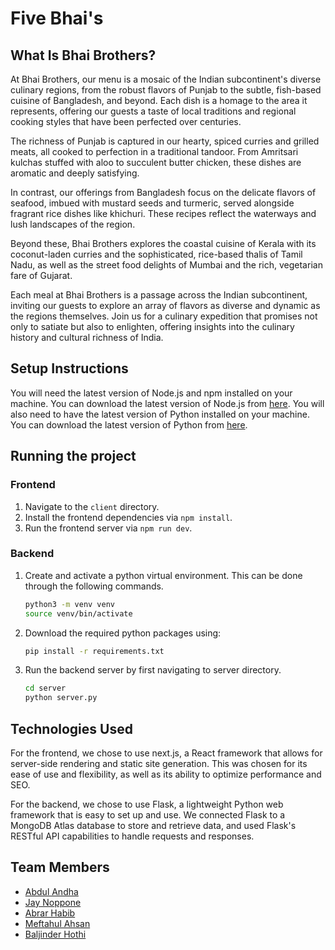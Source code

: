 # Five Bhai's
## What Is Bhai Brothers?
At Bhai Brothers, our menu is a mosaic of the Indian subcontinent's diverse culinary regions, from the robust flavors of Punjab to the subtle, fish-based cuisine of Bangladesh, and beyond. Each dish is a homage to the area it represents, offering our guests a taste of local traditions and regional cooking styles that have been perfected over centuries.

The richness of Punjab is captured in our hearty, spiced curries and grilled meats, all cooked to perfection in a traditional tandoor. From Amritsari kulchas stuffed with aloo to succulent butter chicken, these dishes are aromatic and deeply satisfying.

In contrast, our offerings from Bangladesh focus on the delicate flavors of seafood, imbued with mustard seeds and turmeric, served alongside fragrant rice dishes like khichuri. These recipes reflect the waterways and lush landscapes of the region.

Beyond these, Bhai Brothers explores the coastal cuisine of Kerala with its coconut-laden curries and the sophisticated, rice-based thalis of Tamil Nadu, as well as the street food delights of Mumbai and the rich, vegetarian fare of Gujarat.

Each meal at Bhai Brothers is a passage across the Indian subcontinent, inviting our guests to explore an array of flavors as diverse and dynamic as the regions themselves. Join us for a culinary expedition that promises not only to satiate but also to enlighten, offering insights into the culinary history and cultural richness of India.

## Setup Instructions
You will need the latest version of Node.js and npm installed on your machine. You can download the latest version of Node.js from [here](https://nodejs.org/en/download/). You will also need to have the latest version of Python installed on your machine. You can download the latest version of Python from [here](https://www.python.org/downloads/).

## Running the project
### Frontend
1. Navigate to the `client` directory.
2. Install the frontend dependencies via `npm install`.
3. Run the frontend server via `npm run dev`.

### Backend
1. Create and activate a python virtual environment. This can be done through the following commands.
    ```bash
    python3 -m venv venv
    source venv/bin/activate
    ```
2. Download the required python packages using:    
    ```bash
    pip install -r requirements.txt
    ```
3. Run the backend server by first navigating to server directory.
    ```bash
    cd server
    python server.py
    ```

## Technologies Used
For the frontend, we chose to use next.js, a React framework that allows for server-side rendering and static site generation. This was chosen for its ease of use and flexibility, as well as its ability to optimize performance and SEO.

For the backend, we chose to use Flask, a lightweight Python web framework that is easy to set up and use. We connected Flask to a MongoDB Atlas database to store and retrieve data, and used Flask's RESTful API capabilities to handle requests and responses.

## Team Members
- [Abdul Andha](https://github.com/Abdul-Andha)
- [Jay Noppone](https://github.com/jaynopponep)
- [Abrar Habib](https://github.com/dddictionary)
- [Meftahul Ahsan](https://github.com/meftahul1)
- [Baljinder Hothi](https://github.com/BaljinderHothi)